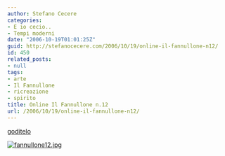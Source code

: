 ```yaml
---
author: Stefano Cecere
categories:
- E io cecio..
- Tempi moderni
date: "2006-10-19T01:01:25Z"
guid: http://stefanocecere.com/2006/10/19/online-il-fannullone-n12/
id: 450
related_posts:
- null
tags:
- arte
- Il Fannullone
- ricreazione
- spirito
title: Online Il Fannullone n.12
url: /2006/10/19/online-il-fannullone-n12/
---
```


[goditelo](http://www.ilfannullone.it/ilfannullone_12/)

[<img alt="fannullone12.jpg" id="image449" src="http://stefanocecere.com/wp-content/uploads/sites/3/2006/10/fannullone12.jpg" />](http://www.ilfannullone.it/ilfannullone_12/)